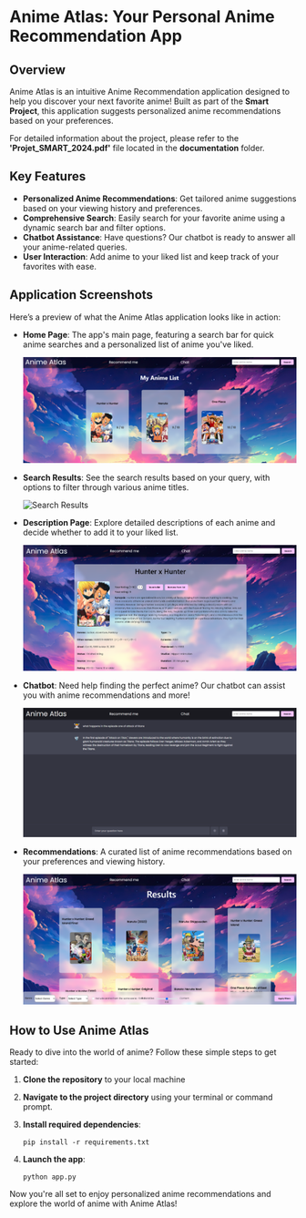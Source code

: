 # **Anime Atlas: Your Personal Anime Recommendation App**

## **Overview**

Anime Atlas is an intuitive Anime Recommendation application designed to help you discover your next favorite anime! Built as part of the **Smart Project**, this application suggests personalized anime recommendations based on your preferences.

For detailed information about the project, please refer to the **'Projet_SMART_2024.pdf'** file located in the **documentation** folder.

## **Key Features**

- **Personalized Anime Recommendations**: Get tailored anime suggestions based on your viewing history and preferences.
- **Comprehensive Search**: Easily search for your favorite anime using a dynamic search bar and filter options.
- **Chatbot Assistance**: Have questions? Our chatbot is ready to answer all your anime-related queries.
- **User Interaction**: Add anime to your liked list and keep track of your favorites with ease.

## **Application Screenshots**

Here’s a preview of what the Anime Atlas application looks like in action:

- **Home Page**: The app's main page, featuring a search bar for quick anime searches and a personalized list of anime you've liked.

  ![Home Page](./documentation/images_app/01_Home.png)

- **Search Results**: See the search results based on your query, with options to filter through various anime titles.

  ![Search Results](./documentation/images_app/02_Search_Result.png)

- **Description Page**: Explore detailed descriptions of each anime and decide whether to add it to your liked list.

  ![Description Page](./documentation/images_app/03_Description.png)

- **Chatbot**: Need help finding the perfect anime? Our chatbot can assist you with anime recommendations and more!

  ![Chatbot](./documentation/images_app/04_Chatbot.png)

- **Recommendations**: A curated list of anime recommendations based on your preferences and viewing history.

  ![Recommendations](./documentation/images_app/05_Recommendation.png)

## **How to Use Anime Atlas**

Ready to dive into the world of anime? Follow these simple steps to get started:

1. **Clone the repository** to your local machine
2. **Navigate to the project directory** using your terminal or command prompt.

3. **Install required dependencies**:
   ```
   pip install -r requirements.txt
   ```

4. **Launch the app**:
   ```
   python app.py
   ```

Now you're all set to enjoy personalized anime recommendations and explore the world of anime with Anime Atlas!
